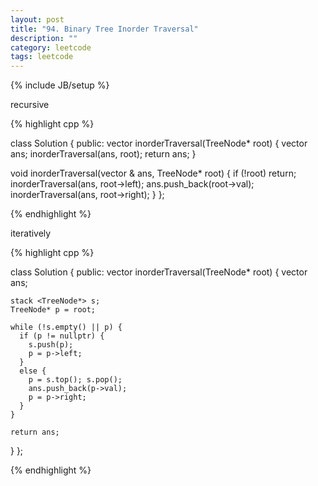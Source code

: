 ```yaml
---
layout: post
title: "94. Binary Tree Inorder Traversal"
description: ""
category: leetcode
tags: leetcode
---
```

{% include JB/setup %}

recursive

{% highlight cpp %}

class Solution {
public:
  vector<int> inorderTraversal(TreeNode* root) {
    vector <int> ans;
    inorderTraversal(ans, root);
    return ans;
  }

  void inorderTraversal(vector <int>& ans, TreeNode* root) {
    if (!root)
      return;
    inorderTraversal(ans, root->left);
    ans.push_back(root->val);
    inorderTraversal(ans, root->right);
  }
};

{% endhighlight %}

iteratively

{% highlight cpp %}

class Solution {
public:
  vector<int> inorderTraversal(TreeNode* root) {
    vector <int> ans;

    stack <TreeNode*> s;
    TreeNode* p = root;

    while (!s.empty() || p) {
      if (p != nullptr) {
        s.push(p);
        p = p->left;
      }
      else {
        p = s.top(); s.pop();
        ans.push_back(p->val);
        p = p->right;
      }
    }

    return ans;
  }
};

{% endhighlight %}